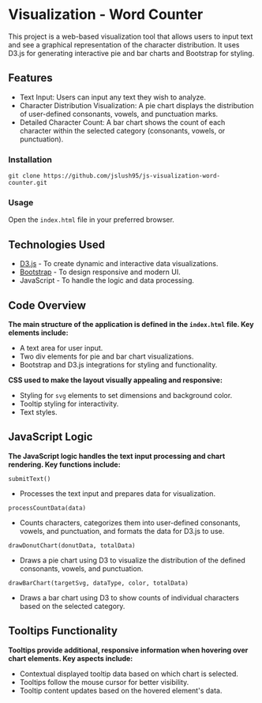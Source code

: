 # Visualization - Word Counter
This project is a web-based visualization tool that allows users to input text and see a graphical representation of the character distribution. It uses D3.js for generating interactive pie and bar charts and Bootstrap for styling.

## Features 
- Text Input: Users can input any text they wish to analyze.
- Character Distribution Visualization: A pie chart displays the distribution of user-defined consonants, vowels, and punctuation marks.
- Detailed Character Count: A bar chart shows the count of each character within the selected category (consonants, vowels, or punctuation).

### Installation
``git clone https://github.com/jslush95/js-visualization-word-counter.git``<br>
### Usage
Open the ``index.html`` file in your preferred browser.

## Technologies Used
- [D3.js](https://d3js.org/) - To create dynamic and interactive data visualizations.
- [Bootstrap](https://getbootstrap.com/) - To design responsive and modern UI.
- JavaScript - To handle the logic and data processing.

## Code Overview
<strong>The main structure of the application is defined in the ``index.html`` file. Key elements include:</strong>
- A text area for user input.
- Two div elements for pie and bar chart visualizations.
- Bootstrap and D3.js integrations for styling and functionality.

<strong>CSS used to make the layout visually appealing and responsive:</strong>
- Styling for ``svg`` elements to set dimensions and background color.
- Tooltip styling for interactivity.
- Text styles.

## JavaScript Logic
<strong>The JavaScript logic handles the text input processing and chart rendering. Key functions include:</strong>

``submitText()``<br>
- Processes the text input and prepares data for visualization.

``processCountData(data)``
- Counts characters, categorizes them into user-defined consonants, vowels, and punctuation, and formats the data for D3.js to use.

``drawDonutChart(donutData, totalData)``<br>
- Draws a pie chart using D3 to visualize the distribution of the defined consonants, vowels, and punctuation.

``drawBarChart(targetSvg, dataType, color, totalData)``<br>
- Draws a bar chart using D3 to show counts of individual characters based on the selected category.

## Tooltips Functionality
<strong>Tooltips provide additional, responsive information when hovering over chart elements. Key aspects include:</strong>
- Contextual displayed tooltip data based on which chart is selected.
- Tooltips follow the mouse cursor for better visibility.
- Tooltip content updates based on the hovered element's data.